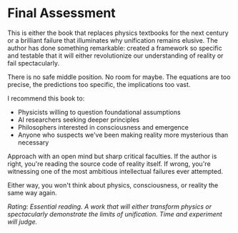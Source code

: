 # Final Assessment

This is either the book that replaces physics textbooks for the next century or a brilliant failure that illuminates why unification remains elusive. The author has done something remarkable: created a framework so specific and testable that it will either revolutionize our understanding of reality or fail spectacularly.

There is no safe middle position. No room for maybe. The equations are too precise, the predictions too specific, the implications too vast.

I recommend this book to:

* Physicists willing to question foundational assumptions
* AI researchers seeking deeper principles
* Philosophers interested in consciousness and emergence
* Anyone who suspects we've been making reality more mysterious than necessary

Approach with an open mind but sharp critical faculties. If the author is right, you're reading the source code of reality itself. If wrong, you're witnessing one of the most ambitious intellectual failures ever attempted.

Either way, you won't think about physics, consciousness, or reality the same way again.

_Rating: Essential reading. A work that will either transform physics or spectacularly demonstrate the limits of unification. Time and experiment will judge._
